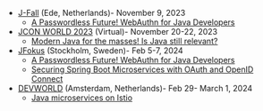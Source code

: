 - [J-Fall](https://jfall.nl/) (Ede, Netherlands)- November 9, 2023
  - [A Passwordless Future! WebAuthn for Java Developers](https://sessionize.com/s/deepu-k-sasidharan/a-passwordless-future-webauthn-for-java-developers/73627)
- [JCON WORLD 2023](https://2023.world.jcon.one/) (Virtual)- November 20-22, 2023
  - [Modern Java for the masses! Is Java still relevant?](https://jconworld2023.sched.com/event/1RRXe?iframe=no)
- [JFokus](https://www.jfokus.se/) (Stockholm, Sweden)- Feb 5-7, 2024
  - [A Passwordless Future! WebAuthn for Java Developers](https://sessionize.com/s/deepu-k-sasidharan/a-passwordless-future-webauthn-for-java-developers/73627)
  - [Securing Spring Boot Microservices with OAuth and OpenID Connect](https://sessionize.com/s/deepu-k-sasidharan/securing-spring-boot-microservices-with-oauth-and-/78529)
- [DEVWORLD](https://devworldconference.com/) (Amsterdam, Netherlands)- Feb 29- March 1, 2024
  - [Java microservices on Istio](https://devworldconference.com/program)
